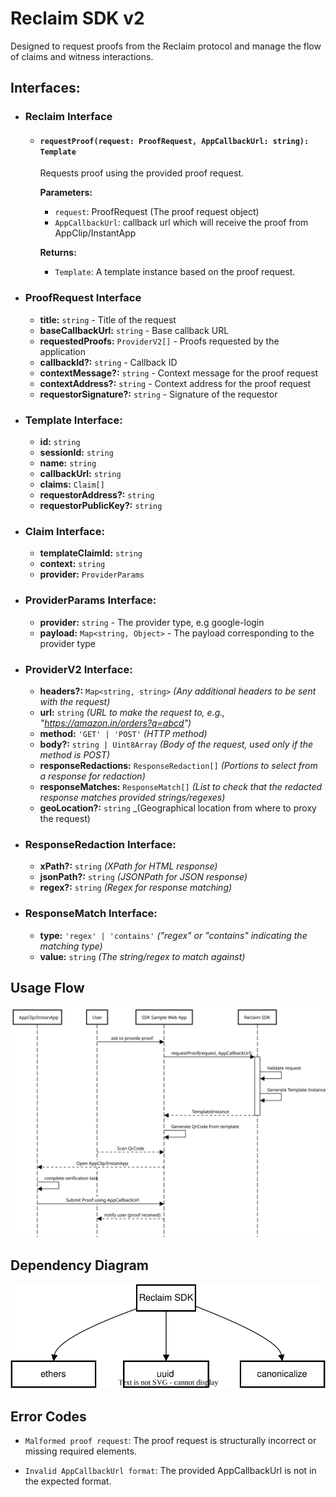 # Reclaim SDK v2

Designed to request proofs from the Reclaim protocol and manage the flow of claims and witness interactions.

## Interfaces:

- ### Reclaim Interface

  - #### `requestProof(request: ProofRequest, AppCallbackUrl: string): Template`

    Requests proof using the provided proof request.

    **Parameters:**

    - `request`: ProofRequest (The proof request object)
    - `AppCallbackUrl`: callback url which will receive the proof from AppClip/InstantApp

    **Returns:**

    - `Template`: A template instance based on the proof request.

- ### ProofRequest Interface

  - **title:** `string` - Title of the request
  - **baseCallbackUrl:** `string` - Base callback URL
  - **requestedProofs:** `ProviderV2[]` - Proofs requested by the application
  - **callbackId?:** `string` - Callback ID
  - **contextMessage?:** `string` - Context message for the proof request
  - **contextAddress?:** `string` - Context address for the proof request
  - **requestorSignature?:** `string` - Signature of the requestor

- ### Template Interface:

  - **id:** `string`
  - **sessionId:** `string`
  - **name:** `string`
  - **callbackUrl:** `string`
  - **claims:** `Claim[]`
  - **requestorAddress?:** `string`
  - **requestorPublicKey?:** `string`

- ### Claim Interface:

  - **templateClaimId:** `string`
  - **context:** `string`
  - **provider:** `ProviderParams`

- ### ProviderParams Interface:

  - **provider:** `string` - The provider type, e.g google-login
  - **payload:** `Map<string, Object>` - The payload corresponding to the provider type

- ### ProviderV2 Interface:

  - **headers?:** `Map<string, string>` _(Any additional headers to be sent with the request)_
  - **url:** `string` _(URL to make the request to, e.g., "https://amazon.in/orders?q=abcd")_
  - **method:** `'GET' | 'POST'` _(HTTP method)_
  - **body?:** `string | Uint8Array` _(Body of the request, used only if the method is POST)_
  - **responseRedactions:** `ResponseRedaction[]` _(Portions to select from a response for redaction)_
  - **responseMatches:** `ResponseMatch[]` _(List to check that the redacted response matches provided strings/regexes)_
  - **geoLocation?:** `string` \_(Geographical location from where to proxy the request)

- ### ResponseRedaction Interface:

  - **xPath?:** `string` _(XPath for HTML response)_
  - **jsonPath?:** `string` _(JSONPath for JSON response)_
  - **regex?:** `string` _(Regex for response matching)_

- ### ResponseMatch Interface:

  - **type:** `'regex' | 'contains'` _("regex" or "contains" indicating the matching type)_
  - **value:** `string` _(The string/regex to match against)_

## Usage Flow

<img src='./readme/usage-flow-2.svg' width='900' />

## Dependency Diagram

<img src='./readme/depemdency-diagram.svg' width='600' />

## Error Codes

- `Malformed proof request`: The proof request is structurally incorrect or missing required elements.

- `Invalid AppCallbackUrl format`: The provided AppCallbackUrl is not in the expected format.
